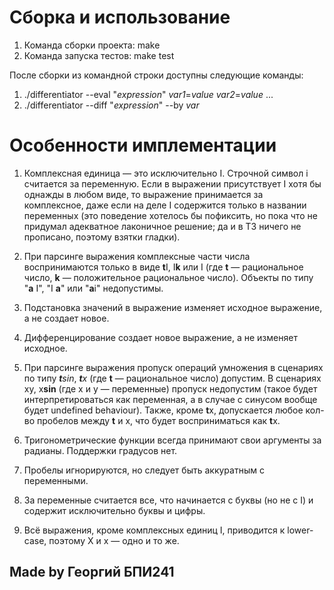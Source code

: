 # Сборка и использование

1) Команда сборки проекта: make 
2) Команда запуска тестов: make test

После сборки из командной строки доступны следующие команды:

1) ./differentiator --eval "*expression*" *var1*=*value* *var2*=*value* ...
2) ./differentiator --diff "*expression*" --by *var*

# Особенности имплементации

1) Комплексная единица — это исключительно I. Строчной символ i считается за переменную. Если в выражении присутствует I хотя бы однажды в любом виде, то выражение принимается за комплексное, даже если на деле I содержится только в названии переменных (это поведение хотелось бы пофиксить, но пока что не придумал адекватное лаконичное решение; да и в ТЗ ничего не прописано, поэтому взятки гладки).

2) При парсинге выражения комплексные части числа воспринимаются только в виде **t**I, I**k** или I (где **t** — рациональное число, **k** — положительное рациональное число). Объекты по типу "**a** I", "I **a**" или "**a**i" недопустимы.

3) Подстановка значений в выражение изменяет исходное выражение, а не создает новое.

4) Дифференцирование создает новое выражение, а не изменяет исходное.

5) При парсинге выражения пропуск операций умножения в сценариях по типу _**t**sin_, _**t**x_ (где **t** — рациональное число) допустим. В сценариях xy, x**sin** (где x и y — переменные) пропуск недопустим (такое будет интерпретироваться как переменная, а в случае с синусом вообще будет undefined behaviour). Также, кроме **t**x, допускается любое кол-во пробелов между **t** и x, что будет восприниматься как **t**x.

6) Тригонометрические функции всегда принимают свои аргументы за радианы. Поддержки градусов нет.

7) Пробелы игнорируются, но следует быть аккуратным с переменными.

8) За переменные считается все, что начинается с буквы (но не с I) и содержит исключительно буквы и цифры.

9) Всё выражения, кроме комплексных единиц I, приводится к lower-case, поэтому X и x — одно и то же.


## Made by Георгий БПИ241
